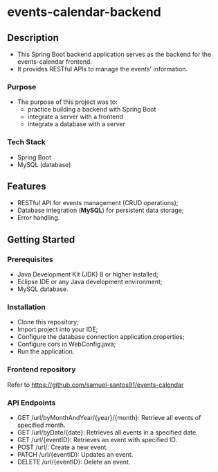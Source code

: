 # events-calendar-backend

## Description
* This Spring Boot backend application serves as the backend for the events-calendar frontend. 
* It provides RESTful APIs to manage the events' information.
### Purpose
* The purpose of this project was to:
    * practice building a backend with Spring Boot
    * integrate a server with a frontend
    * integrate a database with a server
### Tech Stack
* Spring Boot
* MySQL (database)

## Features 
 - RESTful API for events management (CRUD operations);
 - Database integration (<strong>MySQL</strong>) for persistent data storage;
 - Error handling.

## Getting Started
### Prerequisites
 - Java Development Kit (JDK) 8 or higher installed;
 - Eclipse IDE or any Java development environment;
 - MySQL database.

### Installation
 - Clone this repository;
 - Import project into your IDE;
 - Configure the database connection application.properties;
 - Configure cors in WebConfig.java;
 - Run the application.

### Frontend repository
Refer to https://github.com/samuel-santos91/events-calendar

### API Endpoints
 - GET /url/byMonthAndYear/{year}/{month}: Retrieve all events of specified month.
 - GET /url/byDate/{date}: Retrieves all events in a specified date.
 - GET /url/{eventID}: Retrieves an event with specified ID.
 - POST /url/: Create a new event.
 - PATCH /url/{eventID}: Updates an event.
 - DELETE /url/{eventID}: Delete an event.

